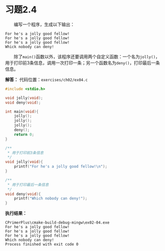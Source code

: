 # 习题2.4

&emsp;&emsp;编写一个程序，生成以下输出：
```
For he's a jolly good fellow!
For he's a jolly good fellow!
For he's a jolly good fellow!
Whick nobody can deny!
```
&emsp;&emsp;除了`main()`函数以外，该程序还要调用两个自定义函数：一个名为`jolly()`，用于打印前3条信息，调用一次打印一条；另一个函数名为`deny()`，打印最后一条信息。

**解答：**
代码位置：`exercises/ch02/ex04.c`
```c
#include <stdio.h>

void jolly(void);
void deny(void);

int main(void){
    jolly();
    jolly();
    jolly();
    deny();
    return 0;
}

/**
 * 用于打印前3条信息
 */
void jolly(void){
    printf("For he's a jolly good fellow!\n");
}

/**
 * 用于打印最后一条信息
 */
void deny(void){
    printf("Which nobody can deny!");
}
```

**执行结果：**
```
CPrimerPlus\cmake-build-debug-mingw\ex02-04.exe
For he's a jolly good fellow!
For he's a jolly good fellow!
For he's a jolly good fellow!
Which nobody can deny!
Process finished with exit code 0
```